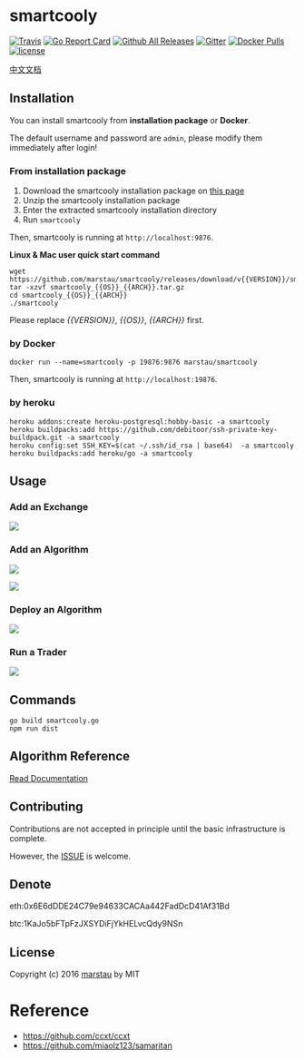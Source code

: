 # smartcooly

[![Travis](https://img.shields.io/travis/miaolz123/smartcooly.svg)](https://travis-ci.org/miaolz123/smartcooly) [![Go Report Card](https://goreportcard.com/badge/github.com/marstau/smartcooly)](https://goreportcard.com/report/github.com/marstau/smartcooly) [![Github All Releases](https://img.shields.io/github/downloads/miaolz123/smartcooly/total.svg)](https://github.com/marstau/smartcooly/releases) [![Gitter](https://img.shields.io/gitter/room/miaolz123/smartcooly.svg)](https://gitter.im/miaolz123-smartcooly/Lobby?utm_source=share-link&utm_medium=link&utm_campaign=share-link) [![Docker Pulls](https://img.shields.io/docker/pulls/miaolz123/smartcooly.svg)](https://hub.docker.com/r/miaolz123/smartcooly/) [![license](https://img.shields.io/github/license/miaolz123/smartcooly.svg)](https://github.com/marstau/smartcooly/blob/master/LICENSE)

[中文文档](http://smartcooly.marstau.com/docs/1.0/api-zh-cn/)

## Installation

You can install smartcooly from **installation package** or **Docker**.

The default username and password are `admin`, please modify them immediately after login!

### From installation package

1. Download the smartcooly installation package on [this page](https://github.com/marstau/smartcooly/releases)
2. Unzip the smartcooly installation package
3. Enter the extracted smartcooly installation directory
4. Run `smartcooly`

Then, smartcooly is running at `http://localhost:9876`.

**Linux & Mac user quick start command**

```shell
wget https://github.com/marstau/smartcooly/releases/download/v{{VERSION}}/smartcooly_{{OS}}_{{ARCH}}.tar.gz
tar -xzvf smartcooly_{{OS}}_{{ARCH}}.tar.gz
cd smartcooly_{{OS}}_{{ARCH}}
./smartcooly
```

Please replace *{{VERSION}}*, *{{OS}}*, *{{ARCH}}* first.

### by Docker

```shell
docker run --name=smartcooly -p 19876:9876 marstau/smartcooly
```

Then, smartcooly is running at `http://localhost:19876`.

### by heroku

```
heroku addons:create heroku-postgresql:hobby-basic -a smartcooly
heroku buildpacks:add https://github.com/debitoor/ssh-private-key-buildpack.git -a smartcooly
heroku config:set SSH_KEY=$(cat ~/.ssh/id_rsa | base64)  -a smartcooly
heroku buildpacks:add heroku/go -a smartcooly
```
## Usage

### Add an Exchange

![](https://raw.githubusercontent.com/miaolz123/smartcooly/master/docs/_media/add-exchange.png)

### Add an Algorithm

![](https://raw.githubusercontent.com/miaolz123/smartcooly/master/docs/_media/add-algorithm.png)

![](https://raw.githubusercontent.com/miaolz123/smartcooly/master/docs/_media/edit-algorithm.png)

### Deploy an Algorithm

![](https://raw.githubusercontent.com/miaolz123/smartcooly/master/docs/_media/add-trader.png)

### Run a Trader

![](https://raw.githubusercontent.com/miaolz123/smartcooly/master/docs/_media/run-trader.png)

## Commands

```
go build smartcooly.go
npm run dist
```

## Algorithm Reference

[Read Documentation](http://smartcooly.stockdb.org/#/#algorithm-reference)

## Contributing

Contributions are not accepted in principle until the basic infrastructure is complete.

However, the [ISSUE](https://github.com/marstau/smartcooly/issues) is welcome.

## Denote

eth:0x6E6dDDE24C79e94633CACAa442FadDcD41Af31Bd

btc:1KaJo5bFTpFzJXSYDiFjYkHELvcQdy9NSn


## License

Copyright (c) 2016 [marstau](https://github.com/marstau) by MIT

# Reference

* <https://github.com/ccxt/ccxt>
* <https://github.com/miaolz123/samaritan>
